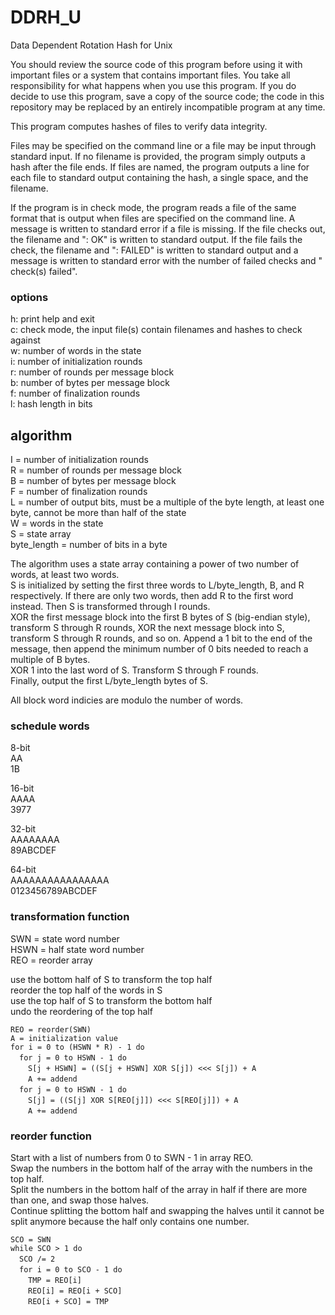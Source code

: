 # DDRH_U
Data Dependent Rotation Hash for Unix

You should review the source code of this program before using it with important files or a system that contains important files. You take all responsibility for what happens when you use this program. If you do decide to use this program, save a copy of the source code; the code in this repository may be replaced by an entirely incompatible program at any time.

This program computes hashes of files to verify data integrity.

Files may be specified on the command line or a file may be input through standard input. If no filename is provided, the program simply outputs a hash after the file ends. If files are named, the program outputs a line for each file to standard output containing the hash, a single space, and the filename.

If the program is in check mode, the program reads a file of the same format that is output when files are specified on the command line. A message is written to standard error if a file is missing. If the file checks out, the filename and ": OK" is written to standard output. If the file fails the check, the filename and ": FAILED" is written to standard output and a message is written to standard error with the number of failed checks and " check(s) failed".

### options
h: print help and exit  
c: check mode, the input file(s) contain filenames and hashes to check against  
w: number of words in the state  
i: number of initialization rounds  
r: number of rounds per message block  
b: number of bytes per message block  
f: number of finalization rounds  
l: hash length in bits  

## algorithm

I = number of initialization rounds  
R = number of rounds per message block  
B = number of bytes per message block  
F = number of finalization rounds  
L = number of output bits, must be a multiple of the byte length, at least one byte, cannot be more than half of the state  
W = words in the state  
S = state array  
byte_length = number of bits in a byte

The algorithm uses a state array containing a power of two number of words, at least two words.  
S is initialized by setting the first three words to L/byte_length, B, and R respectively. If there are only two words, then add R to the first word instead. Then S is transformed through I rounds.  
XOR the first message block into the first B bytes of S (big-endian style), transform S through R rounds, XOR the next message block into S, transform S through R rounds, and so on. Append a 1 bit to the end of the message, then append the minimum number of 0 bits needed to reach a multiple of B bytes.  
XOR 1 into the last word of S. Transform S through F rounds.  
Finally, output the first L/byte_length bytes of S.

All block word indicies are modulo the number of words.


### schedule words

8-bit  
AA  
1B

16-bit  
AAAA  
3977

32-bit  
AAAAAAAA  
89ABCDEF

64-bit  
AAAAAAAAAAAAAAAA  
0123456789ABCDEF


### transformation function

SWN = state word number  
HSWN = half state word number  
REO = reorder array

use the bottom half of S to transform the top half  
reorder the top half of the words in S  
use the top half of S to transform the bottom half  
undo the reordering of the top half

`REO = reorder(SWN)`  
`A = initialization value`  
`for i = 0 to (HSWN * R) - 1 do`  
&emsp;`for j = 0 to HSWN - 1 do`  
&emsp;&emsp;`S[j + HSWN] = ((S[j + HSWN] XOR S[j]) <<< S[j]) + A`  
&emsp;&emsp;`A += addend`  
&emsp;`for j = 0 to HSWN - 1 do`  
&emsp;&emsp;`S[j] = ((S[j] XOR S[REO[j]]) <<< S[REO[j]]) + A`  
&emsp;&emsp;`A += addend`

### reorder function

Start with a list of numbers from 0 to SWN - 1 in array REO.  
Swap the numbers in the bottom half of the array with the numbers in the top half.  
Split the numbers in the bottom half of the array in half if there are more than one, and swap those halves.  
Continue splitting the bottom half and swapping the halves until it cannot be split anymore because the half only contains one number.

`SCO = SWN`  
`while SCO > 1 do`  
&emsp;`SCO /= 2`  
&emsp;`for i = 0 to SCO - 1 do`  
&emsp;&emsp;`TMP = REO[i]`  
&emsp;&emsp;`REO[i] = REO[i + SCO]`  
&emsp;&emsp;`REO[i + SCO] = TMP`
